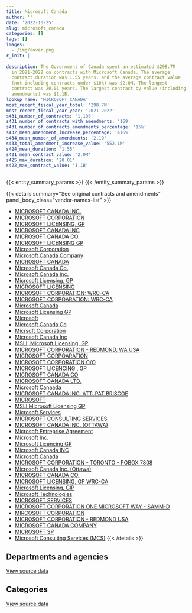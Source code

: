```yaml
---
title: Microsoft Canada
author: ''
date: '2022-10-25'
slug: microsoft_canada
categories: []
tags: []
images:
  - /img/cover.png
r_init: |-
  
description: The Government of Canada spent an estimated $298.7M
  in 2021-2022 on contracts with Microsoft Canada. The average
  contract duration was 1.55 years, and the average contract value
  (not including contracts under $10k) was $2.0M. The longest
  contract was 20.01 years. The largest contract by value (including
  amendments) was $1.1B.
lookup_name: 'MICROSOFT CANADA'
most_recent_fiscal_year_total: '298.7M'
most_recent_fiscal_year_year: '2021-2022'
s431_number_of_contracts: '1,106'
s431_number_of_contracts_with_amendments: '169'
s431_number_of_contracts_amendments_percentage: '15%'
s432_mean_amendment_increase_percentage: '416%'
s434_mean_number_of_amendments: '2.19'
s433_total_amendment_increase_value: '552.1M'
s424_mean_duration: '1.55'
s421_mean_contract_value: '2.0M'
s425_max_duration: '20.01'
s422_max_contract_value: '1.1B'
---
```


<script src="/rmarkdown-libs/htmlwidgets/htmlwidgets.js"></script>
<link href="/rmarkdown-libs/datatables-css/datatables-crosstalk.css" rel="stylesheet" />
<script src="/rmarkdown-libs/datatables-binding/datatables.js"></script>
<script src="/rmarkdown-libs/jquery/jquery-3.6.0.min.js"></script>
<link href="/rmarkdown-libs/dt-core-bootstrap/css/dataTables.bootstrap.min.css" rel="stylesheet" />
<link href="/rmarkdown-libs/dt-core-bootstrap/css/dataTables.bootstrap.extra.css" rel="stylesheet" />
<script src="/rmarkdown-libs/dt-core-bootstrap/js/jquery.dataTables.min.js"></script>
<script src="/rmarkdown-libs/dt-core-bootstrap/js/dataTables.bootstrap.min.js"></script>
<link href="/rmarkdown-libs/crosstalk/css/crosstalk.min.css" rel="stylesheet" />
<script src="/rmarkdown-libs/crosstalk/js/crosstalk.min.js"></script>
<script src="/rmarkdown-libs/htmlwidgets/htmlwidgets.js"></script>
<link href="/rmarkdown-libs/datatables-css/datatables-crosstalk.css" rel="stylesheet" />
<script src="/rmarkdown-libs/datatables-binding/datatables.js"></script>
<script src="/rmarkdown-libs/jquery/jquery-3.6.0.min.js"></script>
<link href="/rmarkdown-libs/dt-core-bootstrap/css/dataTables.bootstrap.min.css" rel="stylesheet" />
<link href="/rmarkdown-libs/dt-core-bootstrap/css/dataTables.bootstrap.extra.css" rel="stylesheet" />
<script src="/rmarkdown-libs/dt-core-bootstrap/js/jquery.dataTables.min.js"></script>
<script src="/rmarkdown-libs/dt-core-bootstrap/js/dataTables.bootstrap.min.js"></script>
<link href="/rmarkdown-libs/crosstalk/css/crosstalk.min.css" rel="stylesheet" />
<script src="/rmarkdown-libs/crosstalk/js/crosstalk.min.js"></script>

{{< entity_summary_params >}}
{{< /entity_summary_params >}}

{{< details summary="See original contracts and amendments" panel_body_class="vendor-names-list" >}}
- [MICROSOFT CANADA INC.](https://search.open.canada.ca/en/ct/?sort=contract_value_f%20desc&page=1&search_text=%22MICROSOFT%20CANADA%20INC.%22)
- [MICROSOFT CORPORATION](https://search.open.canada.ca/en/ct/?sort=contract_value_f%20desc&page=1&search_text=%22MICROSOFT%20CORPORATION%22)
- [MICROSOFT LICENSING, GP](https://search.open.canada.ca/en/ct/?sort=contract_value_f%20desc&page=1&search_text=%22MICROSOFT%20LICENSING%2c%20GP%22)
- [MICROSOFT CANADA INC](https://search.open.canada.ca/en/ct/?sort=contract_value_f%20desc&page=1&search_text=%22MICROSOFT%20CANADA%20INC%22)
- [MICROSOFT CANADA CO.](https://search.open.canada.ca/en/ct/?sort=contract_value_f%20desc&page=1&search_text=%22MICROSOFT%20CANADA%20CO.%22)
- [MICROSOFT LICENSING GP](https://search.open.canada.ca/en/ct/?sort=contract_value_f%20desc&page=1&search_text=%22MICROSOFT%20LICENSING%20GP%22)
- [Microsoft Corporation](https://search.open.canada.ca/en/ct/?sort=contract_value_f%20desc&page=1&search_text=%22Microsoft%20Corporation%22)
- [Microsoft Canada Company](https://search.open.canada.ca/en/ct/?sort=contract_value_f%20desc&page=1&search_text=%22Microsoft%20Canada%20Company%22)
- [MICROSOFT CANADA](https://search.open.canada.ca/en/ct/?sort=contract_value_f%20desc&page=1&search_text=%22MICROSOFT%20CANADA%22)
- [Microsoft Canada Co.](https://search.open.canada.ca/en/ct/?sort=contract_value_f%20desc&page=1&search_text=%22Microsoft%20Canada%20Co.%22)
- [Microsoft Canada Inc.](https://search.open.canada.ca/en/ct/?sort=contract_value_f%20desc&page=1&search_text=%22Microsoft%20Canada%20Inc.%22)
- [Microsoft Licensing, GP](https://search.open.canada.ca/en/ct/?sort=contract_value_f%20desc&page=1&search_text=%22Microsoft%20Licensing%2c%20GP%22)
- [MICROSOFT LICENSING](https://search.open.canada.ca/en/ct/?sort=contract_value_f%20desc&page=1&search_text=%22MICROSOFT%20LICENSING%22)
- [MICROSOFT CORPORATION: WRC-CA](https://search.open.canada.ca/en/ct/?sort=contract_value_f%20desc&page=1&search_text=%22MICROSOFT%20CORPORATION%3a%20WRC-CA%22)
- [MICROSOFT CORPOARATION: WRC-CA](https://search.open.canada.ca/en/ct/?sort=contract_value_f%20desc&page=1&search_text=%22MICROSOFT%20CORPOARATION%3a%20WRC-CA%22)
- [Microsoft Canada](https://search.open.canada.ca/en/ct/?sort=contract_value_f%20desc&page=1&search_text=%22Microsoft%20Canada%22)
- [Microsoft Licensing GP](https://search.open.canada.ca/en/ct/?sort=contract_value_f%20desc&page=1&search_text=%22Microsoft%20Licensing%20GP%22)
- [Microsoft](https://search.open.canada.ca/en/ct/?sort=contract_value_f%20desc&page=1&search_text=%22Microsoft%22)
- [Microsoft Canada Co](https://search.open.canada.ca/en/ct/?sort=contract_value_f%20desc&page=1&search_text=%22Microsoft%20Canada%20Co%22)
- [Micrsoft Corporation](https://search.open.canada.ca/en/ct/?sort=contract_value_f%20desc&page=1&search_text=%22Micrsoft%20Corporation%22)
- [Microsoft Canada Inc](https://search.open.canada.ca/en/ct/?sort=contract_value_f%20desc&page=1&search_text=%22Microsoft%20Canada%20Inc%22)
- [MSLI, Microsoft Licensing, GP](https://search.open.canada.ca/en/ct/?sort=contract_value_f%20desc&page=1&search_text=%22MSLI%2c%20Microsoft%20Licensing%2c%20GP%22)
- [MICROSOFT CORPORATION - REDMOND, WA USA](https://search.open.canada.ca/en/ct/?sort=contract_value_f%20desc&page=1&search_text=%22MICROSOFT%20CORPORATION%20-%20REDMOND%2c%20WA%20USA%22)
- [MICROSOFT CORPOARATION](https://search.open.canada.ca/en/ct/?sort=contract_value_f%20desc&page=1&search_text=%22MICROSOFT%20CORPOARATION%22)
- [MICROSOFT CORPORATION C/O](https://search.open.canada.ca/en/ct/?sort=contract_value_f%20desc&page=1&search_text=%22MICROSOFT%20CORPORATION%20C%2fO%22)
- [MICROSOFT LICENCING , GP](https://search.open.canada.ca/en/ct/?sort=contract_value_f%20desc&page=1&search_text=%22MICROSOFT%20LICENCING%20%2c%20GP%22)
- [MICROSOFT CANADA CO](https://search.open.canada.ca/en/ct/?sort=contract_value_f%20desc&page=1&search_text=%22MICROSOFT%20CANADA%20CO%22)
- [MICROSOFT CANADA LTD.](https://search.open.canada.ca/en/ct/?sort=contract_value_f%20desc&page=1&search_text=%22MICROSOFT%20CANADA%20LTD.%22)
- [Microsoft Canaada](https://search.open.canada.ca/en/ct/?sort=contract_value_f%20desc&page=1&search_text=%22Microsoft%20Canaada%22)
- [MICROSOFT CANADA INC. ATT: PAT BRISCOE](https://search.open.canada.ca/en/ct/?sort=contract_value_f%20desc&page=1&search_text=%22MICROSOFT%20CANADA%20INC.%20ATT%3a%20PAT%20BRISCOE%22)
- [MICROSOFT](https://search.open.canada.ca/en/ct/?sort=contract_value_f%20desc&page=1&search_text=%22MICROSOFT%22)
- [MSLI Microsoft Licensing GP](https://search.open.canada.ca/en/ct/?sort=contract_value_f%20desc&page=1&search_text=%22MSLI%20%20Microsoft%20Licensing%20%20GP%22)
- [Microsoft Services](https://search.open.canada.ca/en/ct/?sort=contract_value_f%20desc&page=1&search_text=%22Microsoft%20Services%22)
- [MICROSOFT CONSULTING SERVICES](https://search.open.canada.ca/en/ct/?sort=contract_value_f%20desc&page=1&search_text=%22MICROSOFT%20CONSULTING%20SERVICES%22)
- [MICROSOFT CANADA INC. (OTTAWA)](https://search.open.canada.ca/en/ct/?sort=contract_value_f%20desc&page=1&search_text=%22MICROSOFT%20CANADA%20INC.%20%28OTTAWA%29%22)
- [Microsoft Entreprise Agreement](https://search.open.canada.ca/en/ct/?sort=contract_value_f%20desc&page=1&search_text=%22Microsoft%20Entreprise%20Agreement%22)
- [Microsoft Inc.](https://search.open.canada.ca/en/ct/?sort=contract_value_f%20desc&page=1&search_text=%22Microsoft%20Inc.%22)
- [Microsoft Licencing GP](https://search.open.canada.ca/en/ct/?sort=contract_value_f%20desc&page=1&search_text=%22Microsoft%20Licencing%20GP%22)
- [Microsoft Canada INC](https://search.open.canada.ca/en/ct/?sort=contract_value_f%20desc&page=1&search_text=%22Microsoft%20Canada%20INC%22)
- [Microsoft Canada](https://search.open.canada.ca/en/ct/?sort=contract_value_f%20desc&page=1&search_text=%22Microsoft%20%20Canada%22)
- [MICROSOFT CORPORATION - TORONTO - POBOX 7808](https://search.open.canada.ca/en/ct/?sort=contract_value_f%20desc&page=1&search_text=%22MICROSOFT%20CORPORATION%20-%20TORONTO%20-%20POBOX%207808%22)
- [Microsoft Canada Inc. (Ottawa)](https://search.open.canada.ca/en/ct/?sort=contract_value_f%20desc&page=1&search_text=%22Microsoft%20Canada%20Inc.%20%28Ottawa%29%22)
- [MICROSOFT CANADA CO.](https://search.open.canada.ca/en/ct/?sort=contract_value_f%20desc&page=1&search_text=%22MICROSOFT%20CANADA%20%20CO.%22)
- [MICROSOFT LICENSING, GP WRC-CA](https://search.open.canada.ca/en/ct/?sort=contract_value_f%20desc&page=1&search_text=%22MICROSOFT%20LICENSING%2c%20GP%20WRC-CA%22)
- [Microsoft Licensing, GIP](https://search.open.canada.ca/en/ct/?sort=contract_value_f%20desc&page=1&search_text=%22Microsoft%20Licensing%2c%20GIP%22)
- [Microsoft Technologies](https://search.open.canada.ca/en/ct/?sort=contract_value_f%20desc&page=1&search_text=%22Microsoft%20Technologies%22)
- [MICROSOFT SERVICES](https://search.open.canada.ca/en/ct/?sort=contract_value_f%20desc&page=1&search_text=%22MICROSOFT%20SERVICES%22)
- [MICROSOFT CORPORATION ONE MICROSOFT WAY - SAMM-D](https://search.open.canada.ca/en/ct/?sort=contract_value_f%20desc&page=1&search_text=%22MICROSOFT%20CORPORATION%20ONE%20MICROSOFT%20WAY%20-%20SAMM-D%22)
- [MIRCOSOFT CORPORATION](https://search.open.canada.ca/en/ct/?sort=contract_value_f%20desc&page=1&search_text=%22MIRCOSOFT%20CORPORATION%22)
- [MICROSOFT CORPORATION - REDMOND USA](https://search.open.canada.ca/en/ct/?sort=contract_value_f%20desc&page=1&search_text=%22MICROSOFT%20CORPORATION%20-%20REDMOND%20USA%22)
- [MICROSOFT CANADA COMPANY](https://search.open.canada.ca/en/ct/?sort=contract_value_f%20desc&page=1&search_text=%22MICROSOFT%20CANADA%20COMPANY%22)
- [MICROSOFT SP](https://search.open.canada.ca/en/ct/?sort=contract_value_f%20desc&page=1&search_text=%22MICROSOFT%20SP%22)
- [Microsoft Consulting Services (MCS)](https://search.open.canada.ca/en/ct/?sort=contract_value_f%20desc&page=1&search_text=%22Microsoft%20Consulting%20Services%20%28MCS%29%22)
{{< /details >}}

## Departments and agencies

<div id="htmlwidget-1" style="width:100%;height:auto;" class="datatables html-widget"></div>
<script type="application/json" data-for="htmlwidget-1">{"x":{"style":"bootstrap","filter":"none","vertical":false,"data":[["<a href=\"/departments/aafc-aac/\">Agriculture and Agri-Food Canada<\/a>","<a href=\"/departments/aandc-aadnc/\">Crown-Indigenous Relations and Northern Affairs Canada<\/a>","<a href=\"/departments/acoa-apeca/\">Atlantic Canada Opportunities Agency<\/a>","<a href=\"/departments/atssc-scdata/\">Administrative Tribunals Support Service of Canada<\/a>","<a href=\"/departments/cas-satj/\">Courts Administration Service<\/a>","<a href=\"/departments/cbsa-asfc/\">Canada Border Services Agency<\/a>","<a href=\"/departments/ced-dec/\">Canada Economic Development for Quebec Regions<\/a>","<a href=\"/departments/cer-rec/\">Canada Energy Regulator<\/a>","<a href=\"/departments/cfia-acia/\">Canadian Food Inspection Agency<\/a>","<a href=\"/departments/cgc-ccg/\">Canadian Grain Commission<\/a>","<a href=\"/departments/chrc-ccdp/\">Canadian Human Rights Commission<\/a>","<a href=\"/departments/cic/\">Immigration, Refugees and Citizenship Canada<\/a>","<a href=\"/departments/cihr-irsc/\">Canadian Institutes of Health Research<\/a>","<a href=\"/departments/cnsc-ccsn/\">Canadian Nuclear Safety Commission<\/a>","<a href=\"/departments/cpc-cpp/\">Civilian Review and Complaints Commission for the RCMP<\/a>","<a href=\"/departments/cra-arc/\">Canada Revenue Agency<\/a>","<a href=\"/departments/crtc/\">Canadian Radio-television and Telecommunications Commission<\/a>","<a href=\"/departments/csa-asc/\">Canadian Space Agency<\/a>","<a href=\"/departments/csc-scc/\">Correctional Service of Canada<\/a>","<a href=\"/departments/csps-efpc/\">Canada School of Public Service<\/a>","<a href=\"/departments/cta-otc/\">Canadian Transportation Agency<\/a>","<a href=\"/departments/dfatd-maecd/\">Global Affairs Canada<\/a>","<a href=\"/departments/dfo-mpo/\">Fisheries and Oceans Canada<\/a>","<a href=\"/departments/dnd-mdn/\">National Defence<\/a>","<a href=\"/departments/ec/\">Environment and Climate Change Canada<\/a>","<a href=\"/departments/elections/\">Elections Canada<\/a>","<a href=\"/departments/esdc-edsc/\">Employment and Social Development Canada<\/a>","<a href=\"/departments/fcac-acfc/\">Financial Consumer Agency of Canada<\/a>","<a href=\"/departments/fin/\">Department of Finance Canada<\/a>","<a href=\"/departments/fintrac-canafe/\">Financial Transactions and Reports Analysis Centre of Canada<\/a>","<a href=\"/departments/fja-cmf/\">Office of the Commissioner for Federal Judicial Affairs Canada<\/a>","<a href=\"/departments/hc-sc/\">Health Canada<\/a>","<a href=\"/departments/iaac-aeic/\">Impact Assessment Agency of Canada<\/a>","<a href=\"/departments/ic/\">Innovation, Science and Economic Development Canada<\/a>","<a href=\"/departments/iic-iac/\">Invest in Canada<\/a>","<a href=\"/departments/ijc-cmi/\">International Joint Commission<\/a>","<a href=\"/departments/infc/\">Infrastructure Canada<\/a>","<a href=\"/departments/irb-cisr/\">Immigration and Refugee Board of Canada<\/a>","<a href=\"/departments/isc-sac/\">Indigenous Services Canada<\/a>","<a href=\"/departments/jus/\">Department of Justice Canada<\/a>","<a href=\"/departments/lac-bac/\">Library and Archives Canada<\/a>","<a href=\"/departments/mgerc-ceegm/\">Military Grievances External Review Committee<\/a>","<a href=\"/departments/nfb-onf/\">National Film Board<\/a>","<a href=\"/departments/nrc-cnrc/\">National Research Council Canada<\/a>","<a href=\"/departments/nrcan-rncan/\">Natural Resources Canada<\/a>","<a href=\"/departments/nserc-crsng/\">Natural Sciences and Engineering Research Council of Canada<\/a>","<a href=\"/departments/oag-bvg/\">Office of the Auditor General of Canada<\/a>","<a href=\"/departments/ocl-cal/\">Office of the Commissioner of Lobbying of Canada<\/a>","<a href=\"/departments/ocol-clo/\">Office of the Commissioner of Official Languages<\/a>","<a href=\"/departments/oic-ci/\">Office of the Information Commissioner of Canada<\/a>","<a href=\"/departments/opc-cpvp/\">Office of the Privacy Commissioner of Canada<\/a>","<a href=\"/departments/osfi-bsif/\">Office of the Superintendent of Financial Institutions Canada<\/a>","<a href=\"/departments/osgg-bsgg/\">Office of the Secretary to the Governor General<\/a>","<a href=\"/departments/pc/\">Parks Canada<\/a>","<a href=\"/departments/pch/\">Canadian Heritage<\/a>","<a href=\"/departments/pco-bcp/\">Privy Council Office<\/a>","<a href=\"/departments/phac-aspc/\">Public Health Agency of Canada<\/a>","<a href=\"/departments/ps-sp/\">Public Safety Canada<\/a>","<a href=\"/departments/psc-cfp/\">Public Service Commission of Canada<\/a>","<a href=\"/departments/pwgsc-tpsgc/\">Public Services and Procurement Canada<\/a>","<a href=\"/departments/rcmp-grc/\">Royal Canadian Mounted Police<\/a>","<a href=\"/departments/ssc-spc/\">Shared Services Canada<\/a>","<a href=\"/departments/statcan/\">Statistics Canada<\/a>","<a href=\"/departments/tbs-sct/\">Treasury Board of Canada Secretariat<\/a>","<a href=\"/departments/tc/\">Transport Canada<\/a>","<a href=\"/departments/tsb-bst/\">Transportation Safety Board of Canada<\/a>","<a href=\"/departments/vac-acc/\">Veterans Affairs Canada<\/a>","<a href=\"/departments/wage/\">Department for Women and Gender Equality<\/a>","<a href=\"/departments/wd-deo/\">Western Economic Diversification Canada<\/a>"],[584246.98,506343.81,119780,205154.39,28704.66,445924.17,109175.52,122265.52,636857.33,46307.37,78286.22,1851444.82,193190,289283.41,null,774335.14,242574.48,23696.03,908678,76872.91,68067.45,2786148.23,621906.16,6633143.34,506414.67,1371341.06,6731772.74,164816.08,209750.54,105496.16,null,1466094.43,null,40074.12,null,40628.05,88592.72,null,null,137262.73,null,11069.6,134486.8,231625.26,491769.94,82348.75,null,null,null,83734.72,16008.68,799492.79,29583.63,159764.67,415259.49,256215.17,104596.08,437915.64,102916.83,702401.9,1531597.77,104395361.52,661505.16,2033506.98,654431.67,87509.33,31025.83,null,null],[365919.22,1427104.81,1042500.1,180020.01,null,678501.39,204841.71,90836.65,715853.97,44446.85,176322.58,2536654.14,262389.38,494524.79,null,829999.8,null,10809.07,514442.37,72508.96,97956.84,1324395.74,1927673.41,694538.99,3041689.35,2942297.8,4210839.02,250162.81,348797.45,null,50586.73,910071.15,null,449352.71,null,8828.1,684459.26,277569.74,1958738.29,781160.55,null,22895.64,7859.15,261971.89,416278.15,335412.66,62150,10019.57,110404.02,120871.96,189268.92,385098.18,77231.17,213801.25,211434.29,262287.88,210000,849336.92,null,1416940.19,1248522.38,163210613.4,1270661.94,2901068.97,2571355.63,11914.9,236615.85,28085.93,176315.63],[386579.02,null,188961.02,268164.61,43528.19,1974691.87,135987.8,176559.15,844960.4,132798.59,216279.11,2868103.21,515342.52,586198.68,null,1246289.79,null,29150.02,492807.52,72310.85,97689.2,5008853.76,2452222.98,5053703.8,3398817.17,1921461.03,13837755.91,787988.15,356470.62,null,79770.32,3753913.09,48307.5,633482.52,null,8828.1,851540.97,276811.35,2473813.97,840481.65,22650.58,11424.34,146737.93,570572.99,689147.35,319592.01,1572319.4,12280.32,110102.37,120541.71,334774.19,1471976.16,77020.15,215106.58,347131.46,728059.36,1852244.78,1135949.28,null,1932557.74,1718244.11,174849006.39,6565952.15,6680433.55,2550773.98,50569.05,7154206.52,49769.7,35234.67],[378644.84,null,135700,357831.67,84954.81,5192470.86,133688.3,152890.78,192552,132798.59,513778.33,3043708.18,350392.38,742468.27,6885.47,1304381.1,null,251001.64,677515.45,72310.85,97689.2,7276244.91,11637219.99,14614389.09,4129998.92,1999220.93,25257613.27,790496.87,382828.35,null,227710.85,5224655.7,71.06,1181744.1,1784.05,8828.1,1041996,276811.35,2971828.3,865995.71,313973.96,null,222236.33,1490494.06,1038196.34,321582.03,1059311.79,21011.76,124961.08,200669.86,193977.01,1839966.51,146013.43,282183.56,966997.16,1260883.71,157598.39,943965.8,null,2218990.63,2354358.89,169437607.56,7726863.37,8236229.56,4859055.48,50569.05,1280905.8,178253.02,36155.33]],"container":"<table class=\"table table-striped table-hover row-border order-column display\">\n  <thead>\n    <tr>\n      <th>Department<\/th>\n      <th>2018-2019<\/th>\n      <th>2019-2020<\/th>\n      <th>2020-2021<\/th>\n      <th>2021-2022<\/th>\n    <\/tr>\n  <\/thead>\n<\/table>","options":{"order":[[4,"desc"]],"pageLength":10,"autoWidth":true,"columnDefs":[{"targets":1,"render":"function(data, type, row, meta) {\n    return type !== 'display' ? data : DTWidget.formatCurrency(data, \"$\", 2, 3, \",\", \".\", true, null);\n  }"},{"targets":2,"render":"function(data, type, row, meta) {\n    return type !== 'display' ? data : DTWidget.formatCurrency(data, \"$\", 2, 3, \",\", \".\", true, null);\n  }"},{"targets":3,"render":"function(data, type, row, meta) {\n    return type !== 'display' ? data : DTWidget.formatCurrency(data, \"$\", 2, 3, \",\", \".\", true, null);\n  }"},{"targets":4,"render":"function(data, type, row, meta) {\n    return type !== 'display' ? data : DTWidget.formatCurrency(data, \"$\", 2, 3, \",\", \".\", true, null);\n  }"},{"width":"16%","targets":[1,2,3,4]},{"className":"dt-right","targets":[1,2,3,4]}],"orderClasses":false}},"evals":["options.columnDefs.0.render","options.columnDefs.1.render","options.columnDefs.2.render","options.columnDefs.3.render"],"jsHooks":[]}</script>
<p class="text-right">
<a href="https://github.com/GoC-Spending/contracts-data/tree/main/data/out/vendors/microsoft_canada/summary_by_fiscal_year_by_department.csv" class="source-data-link btn btn-link">View source data</a>
</p>

## Categories

<div id="htmlwidget-2" style="width:100%;height:auto;" class="datatables html-widget"></div>
<script type="application/json" data-for="htmlwidget-2">{"x":{"style":"bootstrap","filter":"none","vertical":false,"data":[["<a href=\"/categories/other/\">(Other)<\/a>","<a href=\"/categories/facilities_and_construction/\">Facilities and construction<\/a>","<a href=\"/categories/defence/\">Defence<\/a>","<a href=\"/categories/professional_services/\">Professional services<\/a>","<a href=\"/categories/information_technology/\">Information technology<\/a>","<a href=\"/categories/medical/\">Medical<\/a>","<a href=\"/categories/industrial_products_and_services/\">Industrial products and services<\/a>","<a href=\"/categories/human_capital/\">Human capital<\/a>"],[null,null,6633143.34,554572.05,134458434.14,null,22607.91,null],[null,null,694538.99,null,205709655.25,null,null,21015.96],[258.19,2961061.22,5053703.8,null,255307104.45,null,null,62875.61],[46989.81,3366938.78,14614389.09,null,280565412.7,11388.1,null,68993.28]],"container":"<table class=\"table table-striped table-hover row-border order-column display\">\n  <thead>\n    <tr>\n      <th>Category<\/th>\n      <th>2018-2019<\/th>\n      <th>2019-2020<\/th>\n      <th>2020-2021<\/th>\n      <th>2021-2022<\/th>\n    <\/tr>\n  <\/thead>\n<\/table>","options":{"order":[[4,"desc"]],"dom":"t","pageLength":30,"autoWidth":true,"columnDefs":[{"targets":1,"render":"function(data, type, row, meta) {\n    return type !== 'display' ? data : DTWidget.formatCurrency(data, \"$\", 2, 3, \",\", \".\", true, null);\n  }"},{"targets":2,"render":"function(data, type, row, meta) {\n    return type !== 'display' ? data : DTWidget.formatCurrency(data, \"$\", 2, 3, \",\", \".\", true, null);\n  }"},{"targets":3,"render":"function(data, type, row, meta) {\n    return type !== 'display' ? data : DTWidget.formatCurrency(data, \"$\", 2, 3, \",\", \".\", true, null);\n  }"},{"targets":4,"render":"function(data, type, row, meta) {\n    return type !== 'display' ? data : DTWidget.formatCurrency(data, \"$\", 2, 3, \",\", \".\", true, null);\n  }"},{"width":"16%","targets":[1,2,3,4]},{"className":"dt-right","targets":[1,2,3,4]}],"orderClasses":false,"lengthMenu":[10,25,30,50,100]}},"evals":["options.columnDefs.0.render","options.columnDefs.1.render","options.columnDefs.2.render","options.columnDefs.3.render"],"jsHooks":[]}</script>
<p class="text-right">
<a href="https://github.com/GoC-Spending/contracts-data/tree/main/data/out/vendors/microsoft_canada/summary_by_fiscal_year_by_category.csv" class="source-data-link btn btn-link">View source data</a>
</p>
